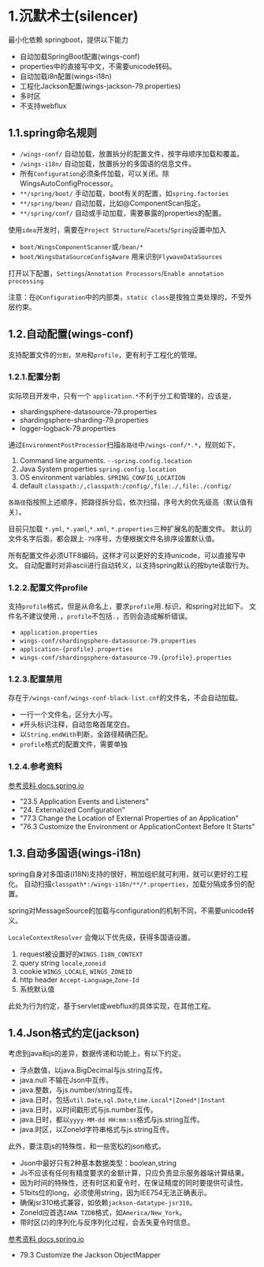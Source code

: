 # 1.沉默术士(silencer)

最小化依赖 springboot，提供以下能力

 * 自动加载SpringBoot配置(wings-conf)
 * properties中的直接写中文，不需要unicode转码。
 * 自动加载i8n配置(wings-i18n)
 * 工程化Jackson配置(wings-jackson-79.properties)
 * 多时区
 * 不支持webflux
 
## 1.1.spring命名规则

 * `/wings-conf/` 自动加载，放置拆分的配置文件，按字母顺序加载和覆盖。
 * `/wings-i18n/` 自动加载，放置拆分的多国语的信息文件。
 * 所有`Configuration`必须条件加载，可以关闭。除WingsAutoConfigProcessor。
 * `**/spring/boot/` 手动加载，boot有关的配置，如`spring.factories`
 * `**/spring/bean/`  自动加载，比如@ComponentScan指定。
 * `**/spring/conf/` 自动或手动加载，需要暴露的properties的配置。
 
使用`idea`开发时，需要在`Project Structure`/`Facets`/`Spring`设置中加入

 * `boot/WingsComponentScanner`或`/bean/*` 
 * `boot/WingsDataSourceConfigAware` 用来识别`FlywaveDataSources`
 
打开以下配置，`Settings`/`Annotation Processors`/`Enable annotation processing`

注意：在`@Configuration`中的内部类，`static class`是按独立类处理的，不受外层约束。

 
## 1.2.自动配置(wings-conf)

支持配置文件的`分割`，`禁用`和`profile`，更有利于工程化的管理。

### 1.2.1.配置分割

实际项目开发中，只有一个 `application.*`不利于分工和管理的，应该是，

 * shardingsphere-datasource-79.properties
 * shardingsphere-sharding-79.properties
 * logger-logback-79.properties

通过`EnvironmentPostProcessor`扫描`各路径`中`/wings-conf/*.*`，规则如下，

 1. Command line arguments. `--spring.config.location`
 2. Java System properties `spring.config.location`
 3. OS environment variables. `SPRING_CONFIG_LOCATION`
 4. default `classpath:/,classpath:/config/,file:./,file:./config/`

`各路径`指按照上述顺序，把路径拆分后，依次扫描，序号大的优先级高（默认值有关）。

目前只加载 `*.yml`, `*.yaml`,`*.xml`, `*.properties`三种扩展名的配置文件。
默认的文件名字后面，都会跟上`-79`序号，方便根据文件名排序设置默认值。

所有配置文件必须UTF8编码，这样才可以更好的支持unicode，可以直接写中文。
自动配置时对非ascii进行自动转义，以支持spring默认的按byte读取行为。

### 1.2.2.配置文件profile

支持`profile`格式，但是从命名上，要求`profile`用`.`标识，和spring对比如下。
文件名不建议使用`.`，`profile`不包括`.`，否则会造成解析错误。

 * `application.properties`
 * `wings-conf/shardingsphere-datasource-79.properties`
 * `application-{profile}.properties`
 * `wings-conf/shardingsphere-datasource-79.{profile}.properties`


### 1.2.3.配置禁用

存在于`/wings-conf/wings-conf-black-list.cnf`的文件名，不会自动加载。

 * 一行一个文件名，区分大小写。
 * `#`开头标识注释，自动忽略首尾空白。
 * 以`String.endWith`判断，全路径精确匹配。
 * `profile`格式的配置文件，需要单独

### 1.2.4.参考资料

[参考资料 docs.spring.io](https://docs.spring.io/spring-boot/docs/current/reference/htmlsingle/)

 - "23.5 Application Events and Listeners"
 - "24. Externalized Configuration"
 - "77.3 Change the Location of External Properties of an Application"
 - "76.3 Customize the Environment or ApplicationContext Before It Starts"

 
## 1.3.自动多国语(wings-i18n)

spring自身对多国语(I18N)支持的很好，稍加组织就可利用，就可以更好的工程化。
自动扫描`classpath*:/wings-i18n/**/*.properties`，加载分隔成多份的配置。

spring对MessageSource的加载与configuration的机制不同，不需要unicode转义。

`LocaleContextResolver` 会俺以下优先级，获得多国语设置。

 1. request被设置好的`WINGS.I18N_CONTEXT`
 2. query string `locale`,`zoneid`
 3. cookie `WINGS_LOCALE`, `WINGS_ZONEID`
 4. http header `Accept-Language`,`Zone-Id`
 5. 系统默认值
 
此处为行为约定，基于servlet或webflux的具体实现，在其他工程。

## 1.4.Json格式约定(jackson)

考虑到java和js的差异，数据传递和功能上，有以下约定。

 * 浮点数值，以java.BigDecimal与js.string互传。
 * java.null 不输在Json中互传。
 * java.整数，与js.number/string互传。
 * java.日时，包括`util.Date`,`sql.Date`,`time.Local*|Zoned*|Instant`
 * java.日时，以时间戳形式与js.number互传。
 * java.日时，都以`yyyy-MM-dd HH:mm:ss`格式与js.string互传。
 * java.时区，以ZoneId字符串格式与js.string互传。

此外，要注意js的特殊性，和一些宽松的json格式。

 * Json中最好只有2种基本数据类型：boolean,string
 * Js不应该有任何有精度要求的金额计算，只应负责显示服务器端计算结果。
 * 因为时间的特殊性，还有时区和夏令时，在保证精度的同时要提供可读性。
 * 51bits位的long，必须使用string，因为IEE754无法正确表示。
 * 确保jsr310格式兼容，如依赖`jackson-datatype-jsr310`。
 * ZoneId应首选`IANA TZDB`格式，如`America/New_York`。
 * 带时区(`Z`)的序列化与反序列化过程，会丢失夏令时信息。
 
[参考资料 docs.spring.io](https://docs.spring.io/spring-boot/docs/current/reference/htmlsingle/)
 
 - 79.3 Customize the Jackson ObjectMapper

